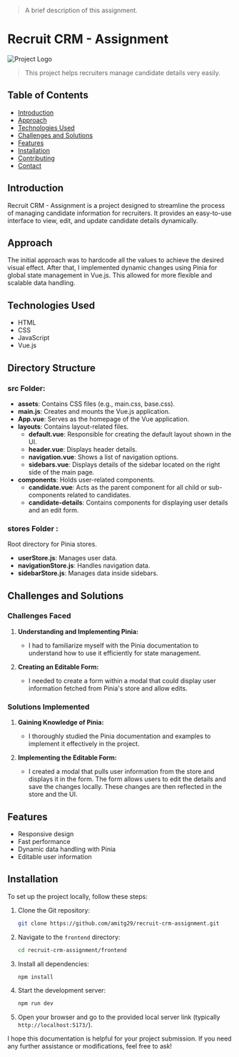 > A brief description of this assignment. 

# Recruit CRM - Assignment

![Project Logo](https://recruitcrm.io/wp-content/uploads/2023/03/favicon-32x32-1.png)

> This project helps recruiters manage candidate details very easily.

## Table of Contents

- [Introduction](#introduction)
- [Approach](#approach)
- [Technologies Used](#technologies-used)
- [Challenges and Solutions](#challenges-and-solutions)
- [Features](#features)
- [Installation](#installation)
- [Contributing](#contributing)
- [Contact](#contact)

## Introduction

Recruit CRM - Assignment is a project designed to streamline the process of managing candidate information for recruiters. It provides an easy-to-use interface to view, edit, and update candidate details dynamically.

## Approach

The initial approach was to hardcode all the values to achieve the desired visual effect. After that, I implemented dynamic changes using Pinia for global state management in Vue.js. This allowed for more flexible and scalable data handling.

## Technologies Used

- HTML
- CSS
- JavaScript
- Vue.js

## Directory Structure

### src Folder:

- **assets**: Contains CSS files (e.g., main.css, base.css).
- **main.js**: Creates and mounts the Vue.js application.
- **App.vue**: Serves as the homepage of the Vue application.
- **layouts**: Contains layout-related files.
  - **default.vue**: Responsible for creating the default layout shown in the UI.
  - **header.vue**: Displays header details.
  - **navigation.vue**: Shows a list of navigation options.
  - **sidebars.vue**: Displays details of the sidebar located on the right side of the main page.
- **components**: Holds user-related components.
  - **candidate.vue**: Acts as the parent component for all child or sub-components related to candidates.
  - **candidate-details**: Contains components for displaying user details and an edit form.
### stores Folder :
Root directory for Pinia stores.
  - **userStore.js**: Manages user data.
  - **navigationStore.js**: Handles navigation data.
  - **sidebarStore.js**: Manages data inside sidebars.


## Challenges and Solutions

### Challenges Faced

1. **Understanding and Implementing Pinia:**
   - I had to familiarize myself with the Pinia documentation to understand how to use it efficiently for state management.

2. **Creating an Editable Form:**
   - I needed to create a form within a modal that could display user information fetched from Pinia's store and allow edits.

### Solutions Implemented

1. **Gaining Knowledge of Pinia:**
   - I thoroughly studied the Pinia documentation and examples to implement it effectively in the project.

2. **Implementing the Editable Form:**
   - I created a modal that pulls user information from the store and displays it in the form. The form allows users to edit the details and save the changes locally. These changes are then reflected in the store and the UI.

## Features

- Responsive design
- Fast performance
- Dynamic data handling with Pinia
- Editable user information

## Installation

To set up the project locally, follow these steps:

1. Clone the Git repository:
    ```sh
    git clone https://github.com/amitg29/recruit-crm-assignment.git
    ```
2. Navigate to the `frontend` directory:
    ```sh
    cd recruit-crm-assignment/frontend
    ```
3. Install all dependencies:
    ```sh
    npm install
    ```
4. Start the development server:
    ```sh
    npm run dev
    ```
5. Open your browser and go to the provided local server link (typically `http://localhost:5173/`).



I hope this documentation is helpful for your project submission. If you need any further assistance or modifications, feel free to ask!
